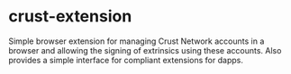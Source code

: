 # crust-extension
Simple browser extension for managing Crust Network accounts in a browser and allowing the signing of extrinsics using these accounts. Also provides a simple interface for compliant extensions for dapps.
